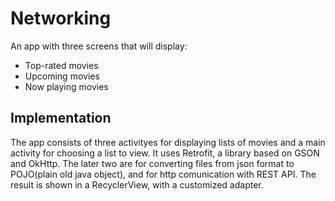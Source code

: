 # Networking
An app with three screens that will display:
- Top-rated movies
- Upcoming movies
- Now playing movies

## Implementation
The app consists of three activityes for displaying lists of movies and a main activity for choosing a list to view. It uses Retrofit, a library based on GSON and OkHttp. The later two
are for converting files from json format to POJO(plain old java object), and for http comunication with REST API. The result is shown in a RecyclerView, with a customized adapter.